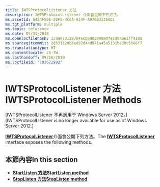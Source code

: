 ```yaml
---
title: IWTSProtocolListener 方法
description: IWTSProtocolListener 介面會公開下列方法。
ms.assetid: 6484F59E-20F5-4C6A-914F-A970B32368D1
ms.tgt_platform: multiple
ms.topic: reference
ms.date: 05/31/2018
ms.openlocfilehash: 3c8a973129784ecb9d0290090fecd9a0e1ff419d
ms.sourcegitcommit: 2d531328b6ed82d4ad971a45a5131b430c5866f7
ms.translationtype: MT
ms.contentlocale: zh-TW
ms.lasthandoff: 09/16/2019
ms.locfileid: "103672992"
---
```

# <a name="iwtsprotocollistener-methods"></a><span data-ttu-id="88130-103">IWTSProtocolListener 方法</span><span class="sxs-lookup"><span data-stu-id="88130-103">IWTSProtocolListener Methods</span></span>

<span data-ttu-id="88130-104">\[IWTSProtocolListener 不再適用于 Windows Server 2012。\]</span><span class="sxs-lookup"><span data-stu-id="88130-104">\[IWTSProtocolListener is no longer available for use as of Windows Server 2012.\]</span></span>

<span data-ttu-id="88130-105">[**IWTSProtocolListener**](/windows/desktop/api/wtsprotocol/nn-wtsprotocol-iwtsprotocollistener)介面會公開下列方法。</span><span class="sxs-lookup"><span data-stu-id="88130-105">The [**IWTSProtocolListener**](/windows/desktop/api/wtsprotocol/nn-wtsprotocol-iwtsprotocollistener) interface exposes the following methods.</span></span>

## <a name="in-this-section"></a><span data-ttu-id="88130-106">本節內容</span><span class="sxs-lookup"><span data-stu-id="88130-106">In this section</span></span>

-   [<span data-ttu-id="88130-107">**StartListen 方法**</span><span class="sxs-lookup"><span data-stu-id="88130-107">**StartListen method**</span></span>](/windows/desktop/api/Wtsprotocol/nf-wtsprotocol-iwtsprotocollistener-startlisten)
-   [<span data-ttu-id="88130-108">**StopListen 方法**</span><span class="sxs-lookup"><span data-stu-id="88130-108">**StopListen method**</span></span>](/windows/desktop/api/Wtsprotocol/nf-wtsprotocol-iwtsprotocollistener-stoplisten)

 

 




